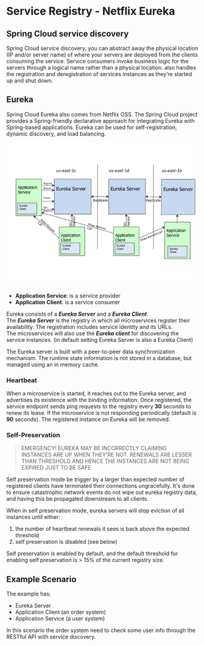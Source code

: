 # Service Registry - Netflix Eureka
## Spring Cloud service discovery
Spring Cloud service discovery, you can abstract away the physical location (IP and/or server name) of where your servers are deployed from the clients consuming the service. Service consumers invoke business logic for the servers through a logical name rather than a physical location. also handles the registration and deregistration of services instances as they’re started up and shut down.

## Eureka
Spring Cloud Eureka also comes from Netflix OSS. The Spring Cloud project provides a Spring-friendly declarative approach for integrating Eureka with Spring-based applications. Eureka can be used for self-registration, dynamic discovery, and load balancing.

![image](./images/eureka_architecture.png)

- **Application Service**: is a service provider
- **Application Client**: is a service consumer

Eureka consists of a **_Eureka Server_** and a **_Eureka Client_**. <br>
The **_Eureka Server_** is the registry in which all microservices register their availability. The registration includes service identity and its URLs. <br>
The microservices will also use the **_Eureka client_** for discovering the service instances. (in default setting Eureka Server is also a Eureka Client)

The Eureka server is built with a peer-to-peer data synchronization mechanism.
The runtime state information is not stored in a database, but managed using an in memory cache.

### Heartbeat
When a microservice is started, it reaches out to the Eureka server, and advertises its existence with the binding information. Once registered, the service endpoint sends ping requests to the registry every **30** seconds to renew its lease. If the microservice is not responding periodically (default is **90** seconds). The registered instance on Eureka will be removed. 

### Self-Preservation
>EMERGENCY! EUREKA MAY BE INCORRECTLY CLAIMING INSTANCES ARE UP WHEN THEY'RE NOT. RENEWALS ARE LESSER THAN THRESHOLD AND HENCE THE INSTANCES ARE NOT BEING EXPIRED JUST TO BE SAFE

Self preservation mode be trigger by a larger than expected number of registered clients have terminated their connections ungracefully. It's done to ensure catastrophic network events do not wipe out eureka registry data, and having this be propagated downstream to all clients.

When in self preservation mode, eureka servers will stop eviction of all instances until either:
1. the number of heartbeat renewals it sees is back above the expected threshold
2. self preservation is disabled (see below)

Self preservation is enabled by default, and the default threshold for enabling self preservation is > 15% of the current registry size.

## Example Scenario
The example has:
- Eureka Server
- Application Client (an order system)
- Application Service (a user system)

In this scenario the order system need to check some user info through the RESTful API with service discovery.